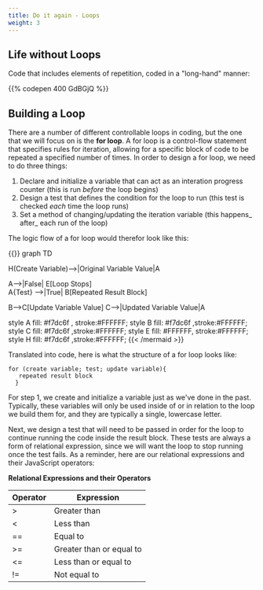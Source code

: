 ```yaml
---
title: Do it again - Loops
weight: 3
---
```

## Life without Loops

Code that includes elements of repetition, coded in a "long-hand" manner:

{{% codepen 400 GdBGjQ %}}





## Building a Loop

There are a number of different controllable loops in coding, but the one that we will focus on is the **for loop**. A for loop is a control-flow statement that specifies rules for iteration, allowing for a specific block of code to be repeated a specified number of times. In order to design a for loop, we need to do three things:

1. Declare and initialize a variable that can act as an interation progress counter (this is run _before_ the loop begins)
2. Design a test that defines the condition for the loop to run (this test is checked _each_ time the loop runs)
3. Set a method of changing/updating the iteration variable (this happens_ after_ each run of the loop)

The logic flow of a for loop would therefor look like this:

{{<mermaid align="center">}}
graph TD 

H(Create Variable)-->|Original Variable Value|A

 A-->|False| E\[Loop Stops]\
A{Test} -->|True| B\[Repeated Result Block]

B-->C\[Update Variable Value]
C-->|Updated Variable Value|A

style A fill:  #f7dc6f , stroke:#FFFFFF;
style B fill:  #f7dc6f ,stroke:#FFFFFF;
style C fill:  #f7dc6f ,stroke:#FFFFFF;
style E fill: #FFFFFF, stroke:#FFFFFF;
style H fill:  #f7dc6f ,stroke:#FFFFFF;
{{< /mermaid >}}



Translated into code, here is what the structure of a for loop looks like:

```
for (create variable; test; update variable){
   repeated result block
  }
```



For step 1, we create and initialize a variable just as we've done in the past. Typically, these variables will only be used inside of or in relation to the loop we build them for, and they are typically a single, lowercase letter.

Next, we design a test that will need to be passed in order for the loop to continue running the code inside the result block. These tests are always a form of relational expression, since we will want the loop to stop running once the test fails. As a reminder, here are our relational expressions and their JavaScript operators:

**Relational Expressions and their Operators**

| Operator | Expression               |
| -------- | ------------------------ |
| \>       | Greater than             |
| <        | Less than                |
| \==      | Equal to                 |
| \>=      | Greater than or equal to |
| <=       | Less than or equal to    |
| !=       | Not equal to             |


